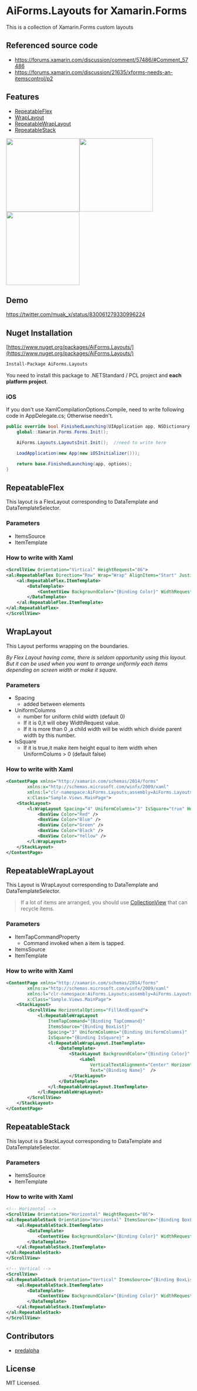 # AiForms.Layouts for Xamarin.Forms

This is a collection of  Xamarin.Forms custom layouts

## Referenced source code

* https://forums.xamarin.com/discussion/comment/57486/#Comment_57486
* https://forums.xamarin.com/discussion/21635/xforms-needs-an-itemscontrol/p2

## Features

* [RepeatableFlex](#repeatableflex)
* [WrapLayout](#wraplayout)
* [RepeatableWrapLayout](#repeatablewraplayout)
* [RepeatableStack](#repeatablestack)

<img src="images/1.png" width=200 /><img src="images/2.png" width=200 /><img src="images/3.png" width=200 />

## Demo

https://twitter.com/muak_x/status/830061279330996224

## Nuget Installation

[https://www.nuget.org/packages/AiForms.Layouts/](https://www.nuget.org/packages/AiForms.Layouts/)

```bash
Install-Package AiForms.Layouts
```

You need to install this package to .NETStandard / PCL project and **each platform project**.

### iOS

If you don't use XamlCompilationOptions.Compile, need to write following code in AppDelegate.cs; Otherwise needn't.

```cs
public override bool FinishedLaunching(UIApplication app, NSDictionary options) {
    global::Xamarin.Forms.Forms.Init();

    AiForms.Layouts.LayoutsInit.Init();  //need to write here

    LoadApplication(new App(new iOSInitializer()));

    return base.FinishedLaunching(app, options);
}
```

## RepeatableFlex

This layout is a FlexLayout corresponding to DataTemplate and DataTemplateSelector.

### Parameters

* ItemsSource
* ItemTemplate

### How to write with Xaml

```xml
<ScrollView Orientation="Virtical" HeightRequest="86">
<al:RepeatableFlex Direction="Row" Wrap="Wrap" AlignItems="Start" JustifyContent="Start" ItemsSource="{Binding BoxList}">
	<al:RepeatableFlex.ItemTemplate>
		<DataTemplate>
			<ContentView BackgroundColor="{Binding Color}" WidthRequest="80" HeightRequest="80" Padding="3" />
		</DataTemplate>
	</al:RepeatableFlex.ItemTemplate>
</al:RepeatableFlex>
</ScrollView>
```

## WrapLayout

This Layout performs wrapping on the boundaries.

_By Flex Layout having come, there is seldom opportunity using this layout. But it can be used when you want to arrange uniformly each items depending on screen width or make it square._

### Parameters

* Spacing
    * added between elements
* UniformColumns
    * number for uniform child width (default 0)
    * If it is 0,it will obey WidthRequest value.
    * If it is more than 0 ,a child width will be  width which divide parent width by this number.
* IsSquare
    * If it is true,it make item height equal to item width when UniformColums > 0 (default false)

### How to write with Xaml

```xml
<ContentPage xmlns="http://xamarin.com/schemas/2014/forms"
		xmlns:x="http://schemas.microsoft.com/winfx/2009/xaml"
		xmlns:l="clr-namespace:AiForms.Layouts;assembly=AiForms.Layouts"
		x:Class="Sample.Views.MainPage">
    <StackLayout>
        <l:WrapLayout Spacing="4" UniformColumns="3" IsSquare="true" HorizontalOptions="FillAndExpand">
    		<BoxView Color="Red" />
            <BoxView Color="Blue" />
            <BoxView Color="Green" />
            <BoxView Color="Black" />
            <BoxView Color="Yellow" />
        </l:WrapLayout>
    </StackLayout>
</ContentPage>
```

## RepeatableWrapLayout

This Layout is WrapLayout corresponding to DataTemplate and DataTemplateSelector.

> If a lot of items are arranged, you should use [CollectionView](https://github.com/muak/AiForms.CollectionView) that can recycle items.

### Parameters

* ItemTapCommandProperty
    * Command invoked when a item is tapped.
* ItemsSource
* ItemTemplate

### How to write with Xaml

```xml
<ContentPage xmlns="http://xamarin.com/schemas/2014/forms"
		xmlns:x="http://schemas.microsoft.com/winfx/2009/xaml"
		xmlns:l="clr-namespace:AiForms.Layouts;assembly=AiForms.Layouts"
		x:Class="Sample.Views.MainPage">
	<StackLayout>
		<ScrollView HorizontalOptions="FillAndExpand">
			<l:RepeatableWrapLayout
				ItemTapCommand="{Binding TapCommand}"
				ItemsSource="{Binding BoxList}"
				Spacing="3" UniformColumns="{Binding UniformColumns}"
				IsSquare="{Binding IsSquare}" >
				<l:RepeatableWrapLayout.ItemTemplate>
					<DataTemplate>
						<StackLayout BackgroundColor="{Binding Color}" >
							<Label
								VerticalTextAlignment="Center" HorizontalTextAlignment="Center"
								Text="{Binding Name}"  />
						</StackLayout>
					</DataTemplate>
				</l:RepeatableWrapLayout.ItemTemplate>
			</l:RepeatableWrapLayout>
		</ScrollView>
	</StackLayout>
</ContentPage>
```

## RepeatableStack

This layout is a StackLayout corresponding to DataTemplate and DataTemplateSelector.

### Parameters

* ItemsSource
* ItemTemplate

### How to write with Xaml

```xml
<!-- Horizontal -->
<ScrollView Orientation="Horizontal" HeightRequest="86">
<al:RepeatableStack Orientation="Horizontal" ItemsSource="{Binding BoxList}" HeightRequest="86">
	<al:RepeatableStack.ItemTemplate>
		<DataTemplate>
			<ContentView BackgroundColor="{Binding Color}" WidthRequest="80" HeightRequest="80" Padding="3" />
		</DataTemplate>
	</al:RepeatableStack.ItemTemplate>
</al:RepeatableStack>
</ScrollView>

<!-- Vertical -->
<ScrollView>
<al:RepeatableStack Orientation="Vertical" ItemsSource="{Binding BoxList}">
	<al:RepeatableStack.ItemTemplate>
		<DataTemplate>
			<ContentView BackgroundColor="{Binding Color}" WidthRequest="80" HeightRequest="80" Padding="3" />
		</DataTemplate>
	</al:RepeatableStack.ItemTemplate>
</al:RepeatableStack>
</ScrollView>
```
## Contributors

* [predalpha](https://github.com/predalpha)


## License

MIT Licensed.
